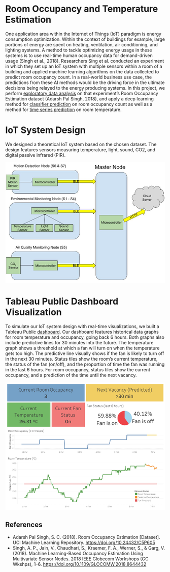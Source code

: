 # Room Occupancy and Temperature Estimation
One application area within the Internet of Things (IoT) paradigm is energy consumption optimization. Within the context of buildings for example, large portions of energy are spent on heating, ventilation, air conditioning, and lighting systems. A method to tackle optimizing energy usage in these systems is to use real-time human occupancy data for demand-driven usage (Singh et al., 2018). Researchers Sing et al. conducted an experiment in which they set up an IoT system with multiple sensors within a room of a building and applied machine learning algorithms on the data collected to predict room occupancy count. In a real-world business use case, the predictions from these AI methods would be the driving force in the ultimate decisions being relayed to the energy producing systems. In this project, we perform [exploratory data analysis](https://github.com/apmalinsky/AAI-530-IoT-FinalProject/blob/main/notebooks/eda-data-clean.ipynb) on that experiment’s Room Occupancy Estimation dataset (Adarsh Pal Singh, 2018), and apply a deep learning method for [classifier prediction](https://github.com/apmalinsky/AAI-530-IoT-FinalProject/blob/main/notebooks/classifier-pred.ipynb) on room occupancy count as well as a method for [time series prediction](https://github.com/apmalinsky/AAI-530-IoT-FinalProject/blob/main/notebooks/classifier-pred.ipynb) on room temperature.

# IoT System Design
We designed a theoretical IoT system based on the chosen dataset. The design features sensors measuring temperature, light, sound, CO2, and digital passive infrared (PIR).

![alt text](https://github.com/apmalinsky/AAI-530-IoT-FinalProject/blob/main/IoTSystemDesignDiagram.jpg)

# Tableau Public Dashboard Visualization
To simulate our IoT system design with real-time visualizations, we built a Tableau Public [dashboard](https://public.tableau.com/app/profile/alejandro.marchini/viz/AAI-530-Grp8/Dashboard1). Our dashboard features historical data graphs for room temperature and occupancy, going back 6 hours. Both graphs also include predictive lines for 30 minutes into the future. The temperature graph shows a threshold at which a fan will turn on when the temperature gets too high. The predictive line visually shows if the fan is likely to turn off in the next 30 minutes. Status tiles show the room’s current temperature, the status of the fan (on/off), and the proportion of time the fan was running in the last 6 hours. For room occupancy, status tiles show the current occupancy, and a prediction of the time until the next vacancy.

![alt text](https://github.com/apmalinsky/AAI-530-IoT-FinalProject/blob/main/TableauDashboardVisual.png)

## References
* Adarsh Pal Singh, S. C. (2018). Room Occupancy Estimation [Dataset]. UCI Machine Learning Repository. https://doi.org/10.24432/C5P605
* Singh, A. P., Jain, V., Chaudhari, S., Kraemer, F. A., Werner, S., & Garg, V. (2018). Machine Learning-Based Occupancy Estimation Using Multivariate Sensor Nodes. 2018 IEEE Globecom Workshops (GC Wkshps), 1–6. https://doi.org/10.1109/GLOCOMW.2018.8644432
